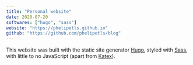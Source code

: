 ```yaml
---
title: "Personal website"
date: 2020-07-20
softwares: ["hugo", "sass"]
website: "https://phelipetls.github.io"
github: "https://github.com/phelipetls/blog"
---
```


This website was built with the static site generator [Hugo](https://gohugo.io/), styled with
[Sass](https://sass-lang.com/), with little to no JavaScript (apart from [Katex](https://katex.org/)).

<!--more-->
